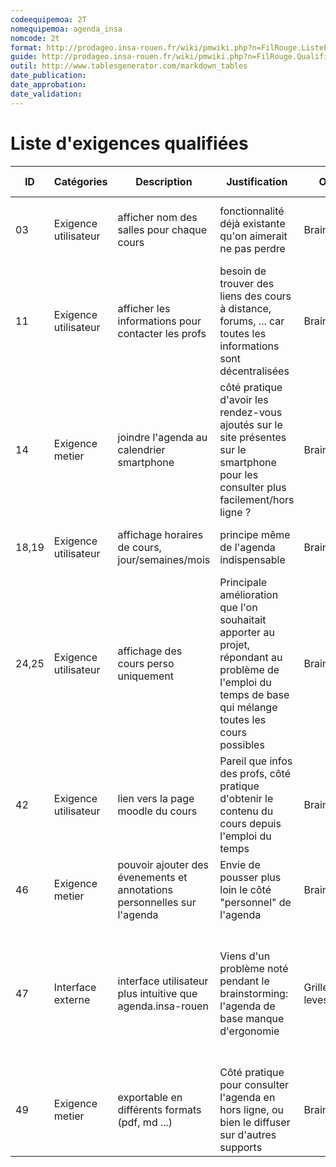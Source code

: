 ```yaml
---
codeequipemoa: 2T
nomequipemoa: agenda_insa
nomcode: 2t
format: http://prodageo.insa-rouen.fr/wiki/pmwiki.php?n=FilRouge.ListeExigencesQualifiees 
guide: http://prodageo.insa-rouen.fr/wiki/pmwiki.php?n=FilRouge.QualifierExigence
outil: http://www.tablesgenerator.com/markdown_tables
date_publication:
date_approbation:
date_validation:
---
```


# Liste d'exigences qualifiées
| ID    | Catégories           | Description                                                             | Justification                                                                                                                                             | Origine             | Critères de satisfaction                                                                                            | Contentement MOA | Mécontentement MOA | Exigences Dépendantes | Exigences conflictuelles | 
|-------|----------------------|-------------------------------------------------------------------------|-----------------------------------------------------------------------------------------------------------------------------------------------------------|---------------------|---------------------------------------------------------------------------------------------------------------------|------------------|--------------------|-----------------------|--------------------------|
| 03    | Exigence utilisateur | afficher nom des salles pour chaque cours                               | fonctionnalité déjà existante qu'on aimerait ne pas perdre                                                                                                | Brainstorming       | est-ce que les salles sont visuellement visibles pour chaque cours                                                  | 2                | 5                  |                       |                          |  
| 11    | Exigence utilisateur | afficher les informations pour contacter les profs                      | besoin de trouver des liens des cours à distance, forums, ... car toutes les informations sont décentralisées                                             | Brainstorming       | peut-on trouver facilement les informations pour joindre les profs                                                  | 3                | 2                  |                       |                          |  
| 14    | Exigence metier      | joindre l'agenda au calendrier smartphone                               | côté pratique d'avoir les rendez-vous ajoutés sur le site présentes sur le smartphone pour les consulter plus facilement/hors ligne ?                     | Brainstorming       | peut-on acceder à l'agenda depuis le calendrier smartphone                                                          | 3                | 2                  |                       |                          |   
| 18,19 | Exigence utilisateur | affichage horaires de cours, jour/semaines/mois                         | principe même de l'agenda indispensable                                                                                                                   | Brainstorming       | les cours sont-ils tous visibles depuis l'emploi du temps                                                           | 2                | 5                  |                       |                          |  
| 24,25 | Exigence utilisateur | affichage des cours perso uniquement                                    | Principale amélioration que l'on souhaitait apporter au projet, répondant au problème de l'emploi du temps de base qui mélange toutes les cours possibles | Brainstorming       | les cours affichés sont-ils exclusievement ceux qui nous concernent et sont tous affichés                           | 4                | 4                  |                       |                          |   
| 42    | Exigence utilisateur | lien vers la page moodle du cours                                       | Pareil que infos des profs, côté pratique d'obtenir le contenu du cours depuis l'emploi du temps                                                          | Brainstorming       | peut-on trouver facilement le lien vers la page moodle du cours                                                     | 3                | 3                  |                       |                          |   
| 46    | Exigence metier      | pouvoir ajouter des évenements et annotations personnelles sur l'agenda | Envie de pousser plus loin le côté "personnel" de l'agenda                                                                                                | Brainstorming       | peut-on éditer et personnaliser son emploi du temps                                                                 | 4                | 3                  |                       |                          |   
| 47    | Interface externe    | interface utilisateur plus intuitive que agenda.insa-rouen              | Viens d'un problème noté pendant le brainstorming: l'agenda de base manque d'ergonomie                                                                    | Grille de levesques | subjectif : quand on considerera que notre agenda est plus ergonomique et rapide d'utiliation que agenda.insa-rouen | 4                | 4                  |                       |                          | 
| 49    | Exigence metier      | exportable en différents formats (pdf, md ...)                          | Côté pratique pour consulter l'agenda en hors ligne, ou bien le diffuser sur d'autres supports                                                            | Brainstorming       | peut-on exporter une partie de l'emploi du temps sous differents formats ?                                          | 3                | 1                  |                       |                          |
